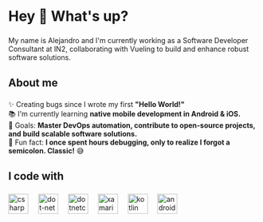 <h1 align="left">Hey 👋 What's up?</h1>

###

<p align="left">My name is Alejandro and  I'm currently working as a Software Developer Consultant at IN2, collaborating with Vueling to build and enhance robust software solutions.</p>

###

<h2 align="left">About me</h2>

###

<p align="left">✨ Creating bugs since I wrote my first <b>"Hello World!"</b>  <br>📚 I'm currently learning <b>native mobile development in Android & iOS.</b>  <br>🎯 Goals: <b>Master DevOps automation, contribute to open-source projects, and build scalable software solutions.</b>  <br>🎲 Fun fact: <b>I once spent hours debugging, only to realize I forgot a semicolon. Classic!</b> 😅</p>

###

<h2 align="left">I code with</h2>

###

<div align="left">
  <img src="https://cdn.jsdelivr.net/gh/devicons/devicon/icons/csharp/csharp-original.svg" height="40" alt="csharp logo"  />
  <img width="12" />
  <img src="https://cdn.jsdelivr.net/gh/devicons/devicon/icons/dot-net/dot-net-original.svg" height="40" alt="dot-net logo"  />
  <img width="12" />
  <img src="https://cdn.jsdelivr.net/gh/devicons/devicon/icons/dotnetcore/dotnetcore-original.svg" height="40" alt="dotnetcore logo"  />
  <img width="12" />
  <img src="https://cdn.jsdelivr.net/gh/devicons/devicon/icons/xamarin/xamarin-original.svg" height="40" alt="xamarin logo"  />
  <img width="12" />
  <img src="https://cdn.jsdelivr.net/gh/devicons/devicon/icons/kotlin/kotlin-original.svg" height="40" alt="kotlin logo"  />
  <img width="12" />
  <img src="https://cdn.jsdelivr.net/gh/devicons/devicon/icons/androidstudio/androidstudio-original.svg" height="40" alt="androidstudio logo"  />
</div>

###
